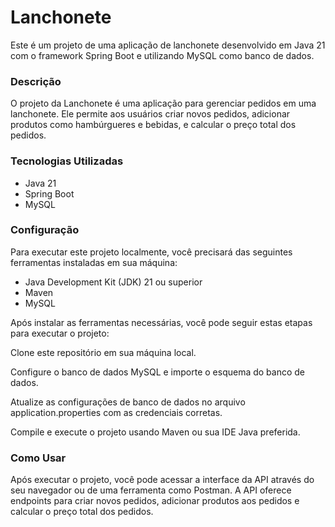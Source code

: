 # Lanchonete
Este é um projeto de uma aplicação de lanchonete desenvolvido em Java 21 com o framework Spring Boot e 
utilizando MySQL como banco de dados.

### Descrição
O projeto da Lanchonete é uma aplicação para gerenciar pedidos em uma lanchonete. 
Ele permite aos usuários criar novos pedidos, adicionar produtos como hambúrgueres e bebidas, 
e calcular o preço total dos pedidos.

### Tecnologias Utilizadas

* Java 21
* Spring Boot
* MySQL

### Configuração

Para executar este projeto localmente, você precisará das seguintes ferramentas instaladas em sua máquina:

* Java Development Kit (JDK) 21 ou superior
* Maven
* MySQL

Após instalar as ferramentas necessárias, você pode seguir estas etapas para executar o projeto:

Clone este repositório em sua máquina local.

Configure o banco de dados MySQL e importe o esquema do banco de dados.

Atualize as configurações de banco de dados no arquivo application.properties com as credenciais corretas.

Compile e execute o projeto usando Maven ou sua IDE Java preferida.

### Como Usar
Após executar o projeto, você pode acessar a interface da API através do seu 
navegador ou de uma ferramenta como Postman. A API oferece endpoints para criar novos pedidos, 
adicionar produtos aos pedidos e calcular o preço total dos pedidos.
 
